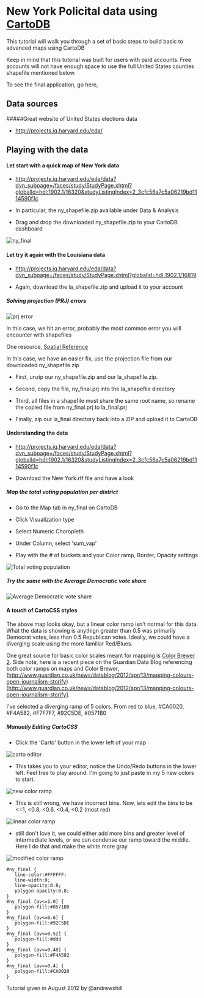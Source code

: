 New York Policital data using [CartoDB](http://cartodb.com)
== 

This tutorial will walk you through a set of basic steps to build basic to advanced maps using CartoDB

Keep in mind that this tutorial was built for users with paid accounts. Free accounts will not have enough space to use the full United States counties shapefile mentioned below.

To see the final application, go here,

## Data sources

#####Great website of United States elections data

  - http://projects.iq.harvard.edu/eda/

## Playing with the data

#### Let start with a quick map of New York data

  - http://projects.iq.harvard.edu/eda/data?dvn_subpage=/faces/study/StudyPage.xhtml?globalId=hdl:1902.1/16320&studyListingIndex=2_3cfc56a7c5a06219bd1114590f1c

  - In particular, the ny_shapefile.zip available under Data & Analysis

  - Drag and drop the downloaded ny_shapefile.zip to your CartoDB dashboard

![ny_final](http://i.imgur.com/404lg.png)

#### Let try it again with the Louisiana data

  - http://projects.iq.harvard.edu/eda/data?dvn_subpage=/faces/study/StudyPage.xhtml?globalId=hdl:1902.1/16819

  - Again, download the la_shapefile.zip and upload it to your account

##### Solving projection (PRJ) errors

![prj error](http://i.imgur.com/PPW1f.png)

In this case, we hit an error, probably the most common error you will encounter with shapefiles

One resource, [Spatial Reference](http://spatialreference.org/)

In this case, we have an easier fix, use the projection file from our downloaded ny_shapefile.zip

  - First, unzip our ny_shapefile.zip and our la_shapefile.zip.

  - Second, copy the file, ny_final.prj into the la_shapefile directory

  - Third, all files in a shapefile must share the same root name, so rename the copied file from ny_final.prj to la_final.prj

  - Finally, zip our la_final directory back into a ZIP and upload it to CartoDB

#### Understanding the data

  - http://projects.iq.harvard.edu/eda/data?dvn_subpage=/faces/study/StudyPage.xhtml?globalId=hdl:1902.1/16320&studyListingIndex=2_3cfc56a7c5a06219bd1114590f1c

  - Download the New York.rtf file and have a look

##### Map the total voting population per district

  - Go to the Map tab in ny_final on CartoDB

  - Click Visualization type

  - Select Numeric Choropleth

  - Under Column, select 'sum_vap'

  - Play with the # of buckets and your Color ramp, Border, Opacity settings

![Total voting population](http://i.imgur.com/csGQw.png)

##### Try the same with the Average Democratic vote share

![Average Democratic vote share](http://i.imgur.com/3j8xY.png)

#### A touch of CartoCSS styles

The above map looks okay, but a linear color ramp isn't normal for this data. What the data is showing is anythign greater than 0.5 was primarily Democrat votes, less than 0.5 Republican votes. Ideally, we could have a diverging scale using the more familiar Red/Blues. 

One great source for basic color scales meant for mapping is [Color Brewer 2](http://colorbrewer2.org/). Side note, here is a recent piece on the Guardian Data Blog referencing both color ramps on maps and Color Brewer, (http://www.guardian.co.uk/news/datablog/2012/apr/13/mapping-colours-open-journalism-storify)[http://www.guardian.co.uk/news/datablog/2012/apr/13/mapping-colours-open-journalism-storify].

I've selected a diverging ramp of 5 colors. From red to blue, #CA0020, #F4A582, #F7F7F7, #92C5DE, #0571B0

##### Manually Editing CartoCSS

  - Click the 'Carto' button in the lower left of your map

![carto editor](http://i.imgur.com/L9cuA.png)

  - This takes you to your editor, notice the Undo/Redo buttons in the lower left. Feel free to play around. I'm going to just paste in my 5 new colors to start.

![new color ramp](http://i.imgur.com/vBYgP.png)
  
  - This is still wrong, we have incorrect bins. Now, lets edit the bins to be <=1, <0.8, <0.6, <0.4, <0.2 (most red)

![linear color ramp](http://i.imgur.com/8nZLf.png)

  - still don't love it, we could either add more bins and greater level of intermediate levels, or we can condense our ramp toward the middle. Here I do that and make the white more gray

![modified color ramp](http://i.imgur.com/145p9.png)

    #ny_final {
       line-color:#FFFFFF;
       line-width:0;
       line-opacity:0.8;
       polygon-opacity:0.8;
    }
    #ny_final [av<=1.0] {
       polygon-fill:#0571B0
    }
    #ny_final [av<=0.6] {
       polygon-fill:#92C5DE
    }
    #ny_final [av<=0.52] {
       polygon-fill:#ddd
    }
    #ny_final [av<=0.48] {
       polygon-fill:#F4A582
    }
    #ny_final [av<=0.4] {
       polygon-fill:#CA0020
    }




Tutorial given in August 2012 by @andrewxhill
